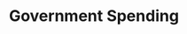 ---
layout: content
data: govspending
title: Government Spending
isHome: true
link: https://figure.nz/search/?query=disability%20government&ref=dfnz
---